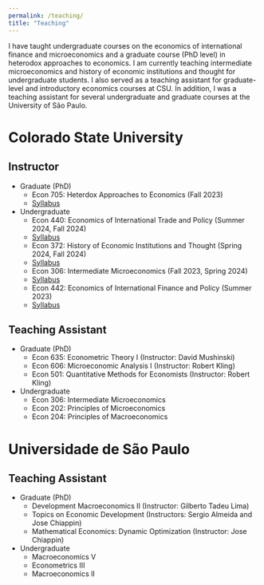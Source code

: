 ```yaml
---
permalink: /teaching/
title: "Teaching"
---
```

<!-- Google tag (gtag.js) -->
<script async src="https://www.googletagmanager.com/gtag/js?id=G-ETZN97YVKW"></script>
<script>
  window.dataLayer = window.dataLayer || [];
  function gtag(){dataLayer.push(arguments);}
  gtag('js', new Date());

  gtag('config', 'G-ETZN97YVKW');
</script>

I have taught undergraduate courses on the economics of international finance and microeconomics and a graduate course (PhD level) in heterodox approaches to economics. I am currently teaching intermediate microeconomics and history of economic institutions and thought for undergraduate students. I also served as a teaching assistant for graduate-level and introductory economics courses at CSU. In addition, I was a teaching assistant for several undergraduate and graduate courses at the University of São Paulo.

# Colorado State University

## Instructor
- Graduate (PhD)
    - Econ 705: Heterdox Approaches to Economics (Fall 2023)
    - [Syllabus](/files/pdf/teaching/ECON705_Fall23_Syllabus_Cicero.pdf)   
- Undergraduate
    - Econ 440: Economics of International Trade and Policy (Summer 2024, Fall 2024)
    - [Syllabus](/files/pdf/teaching/ECON440_Fall24_Syllabus_Cicero.pdf)
    - Econ 372: History of Economic Institutions and Thought (Spring 2024, Fall 2024)
    - [Syllabus](/files/pdf/teaching/ECON372_Spring24_Syllabus_Cicero.pdf)
    - Econ 306: Intermediate Microeconomics (Fall 2023, Spring 2024)
    - [Syllabus](/files/pdf/teaching/ECON306_Spring24_Syllabus_Cicero.pdf)
    - Econ 442: Economics of International Finance and Policy (Summer 2023)
    - [Syllabus](/files/pdf/teaching/ECON442_SM23_Cicero_Syllabus.pdf)

## Teaching Assistant
- Graduate (PhD)
    - Econ 635: Econometric Theory I (Instructor: David Mushinski)
    - Econ 606: Microeconomic Analysis I (Instructor: Robert Kling)
    - Econ 501: Quantitative Methods for Economists (Instructor: Robert Kling)
- Undergraduate
    - Econ 306: Intermediate Microeconomics
    - Econ 202: Principles of Microeconomics
    - Econ 204: Principles of Macroeconomics
 
# Universidade de São Paulo

## Teaching Assistant
- Graduate (PhD)
    - Development Macroeconomics II (Instructor: Gilberto Tadeu Lima)
    - Topics on Economic Development (Instructors: Sergio Almeida and Jose Chiappin)
    - Mathematical Economics: Dynamic Optimization (Instructor: Jose Chiappin)
- Undergraduate
    - Macroeconomics V
    - Econometrics III
    - Macroeconomics II


